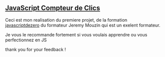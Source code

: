 ## [JavaScript Compteur de Clics](mjdiop-js-compteur-de-clics.netlify.app)

Ceci est mon realisation du premiere projet, de la formation [javascriptdezero](www.javascriptdezero.com) du formateur Jeremy Mouzin qui est un exelent formateur.

Je vous le recommande fortement si vous voulais apprendre ou vous perfectionnez en JS

thank you for your feedback !
